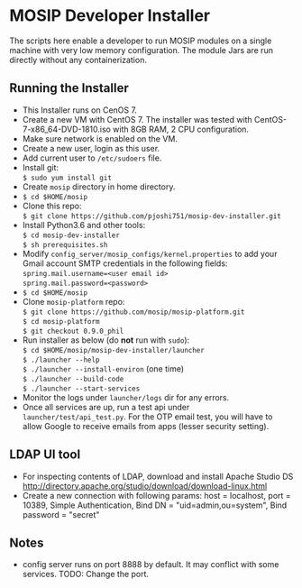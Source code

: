 # MOSIP Developer Installer

The scripts here enable a developer to run MOSIP modules on a single machine with very low memory configuration.  The module Jars are run directly without any containerization.  

## Running the Installer

- This Installer runs on CenOS 7.
- Create a new VM with CentOS 7. The installer was tested with CentOS-7-x86_64-DVD-1810.iso with 8GB RAM, 2 CPU configuration.
- Make sure network is enabled on the VM.
- Create a new user, login as this user.
- Add current user to `/etc/sudoers` file.     
- Install git:  
`$ sudo yum install git`
- Create `mosip` directory in home directory.
- `$ cd $HOME/mosip`
- Clone this repo:    
`$ git clone https://github.com/pjoshi751/mosip-dev-installer.git`
- Install Python3.6 and other tools:  
`$ cd mosip-dev-installer`  
`$ sh prerequisites.sh`
- Modify `config_server/mosip_configs/kernel.properties` to add your Gmail account SMTP credentials in the following fields:    
`spring.mail.username=<user email id>`   
 `spring.mail.password=<password>`
- `$ cd $HOME/mosip` 
- Clone `mosip-platform` repo:  
`$ git clone https://github.com/mosip/mosip-platform.git`    
`$ cd mosip-platform`  
`$ git checkout 0.9.0_phil`  
- Run installer as below (do **not** run with `sudo`):  
`$ cd $HOME/mosip/mosip-dev-installer/launcher`  
`$ ./launcher --help`  
`$ ./launcher --install-environ` (one time)  
`$ ./launcher --build-code`  
`$ ./launcher --start-services`  
- Monitor the logs under `launcher/logs` dir for any errors.
- Once all services are up, run a test api under `launcher/test/api_test.py`. For the OTP email test, you will have to allow Google to receive emails from apps (lesser security setting).


## LDAP UI tool
- For inspecting contents of LDAP, download and install Apache Studio DS
http://directory.apache.org/studio/download/download-linux.html
- Create a new connection with following params: host = localhost, port = 10389, Simple Authentication, Bind DN = "uid=admin,ou=system", Bind password = "secret"

## Notes
- config server runs on port 8888 by default.  It may conflict with some services. TODO: Change the port.


